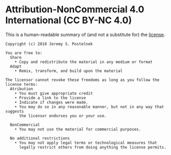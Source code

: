 # Attribution-NonCommercial 4.0 International (CC BY-NC 4.0)
This is a human-readable summary of (and not a substitute for) the [license](https://creativecommons.org/licenses/by-nc/4.0/legalcode).
```
Copyright (c) 2018 Jeremy S. Postelnek

You are free to:
  Share
    • Copy and redistribute the material in any medium or format
  Adapt
    • Remix, transform, and build upon the material

The licensor cannot revoke these freedoms as long as you follow the license terms:
  Atribution
    • You must give appropriate credit
    • Provide a link to the license
    • Indicate if changes were made. 
    • You may do so in any reasonable manner, but not in any way that suggests 
      the licensor endorses you or your use.

  NonCommercial
    • You may not use the material for commercial purposes.

  No additional restrictions
    • You may not apply legal terms or technological measures that 
      legally restrict others from doing anything the license permits.
```
